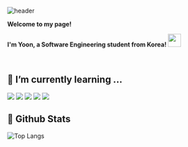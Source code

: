<div>
  
  ![header](https://capsule-render.vercel.app/api?type=blur&height=300&color=gradient&customColorList=19&text=Hi!%20I'm%20abluehour&fontColor=6495ED&fontAlignY=50&descAlignY=65&fontSize=50)
  
  **Welcome to my page!**
  
  **I'm Yoon, a Software Engineering student from Korea! <img src="https://raw.githubusercontent.com/hjnilsson/country-flags/main/svg/kr.svg" width="30">**
</div>
<br>
<div>

  ## 🌱 I’m currently learning ...
<img src="https://img.shields.io/badge/C-A8B9CC?style=flat-square&logo=c&logoColor=white"/>
<img src="https://img.shields.io/badge/java-ED8B00?style=flat-square&logo=java&logoColor=white"/>
<img src="https://img.shields.io/badge/spring-6DB33F?style=flat-square&logo=spring&logoColor=white"/>
<img src="https://img.shields.io/badge/javascript-F7DF1E?style=flat-square&logo=javascript&logoColor=white"/>
<img src="https://img.shields.io/badge/typescript-3178C6?style=flat-square&logo=typescript&logoColor=white"/>

  ## 🤔 Github Stats
![Top Langs](https://github-readme-stats.vercel.app/api/top-langs/?username=abluehour&layout=compact&exclude_repo=CROFFLE)
</div>
